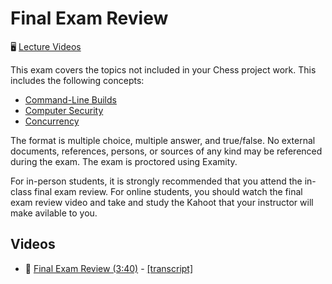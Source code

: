 # Final Exam Review

🖥️ [Lecture Videos](#videos)

This exam covers the topics not included in your Chess project work. This includes the following concepts:

- [Command-Line Builds](../command-line-builds/command-line-builds.md)
- [Computer Security](../computer-security/computer-security.md)
- [Concurrency](../concurrency/concurrency.md)

The format is multiple choice, multiple answer, and true/false. No external documents, references, persons, or sources of any kind may be referenced during the exam. The exam is proctored using Examity.

For in-person students, it is strongly recommended that you attend the in-class final exam review. For online students, you should watch the final exam review video and take and study the Kahoot that your instructor will make avilable to you.

## Videos

- 🎥 [Final Exam Review (3:40)](https://byu.hosted.panopto.com/Panopto/Pages/Viewer.aspx?id=d35c30fd-b1c6-47dc-ad31-b1aa0126a444&start=0) - [[transcript]](https://github.com/user-attachments/files/17738250/CS_240_Final_Exam_Review_Transcript.pdf)
